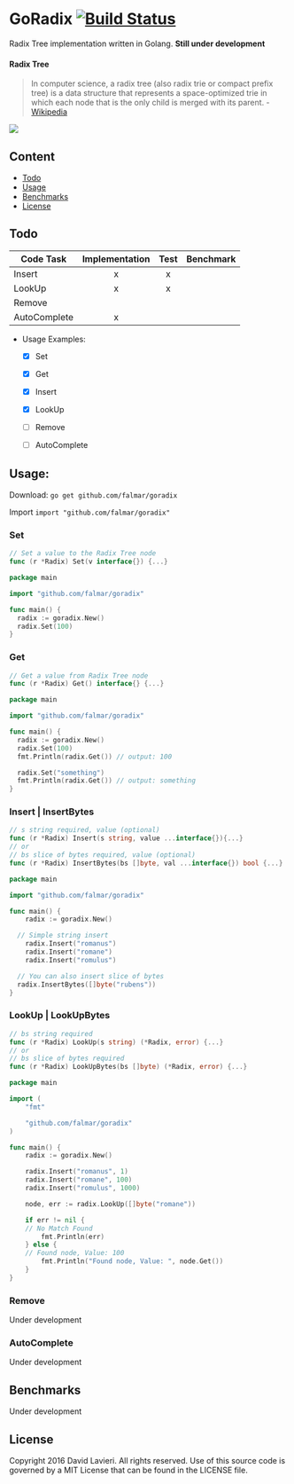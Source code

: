 # GoRadix [![Build Status](https://travis-ci.org/falmar/goradix.svg?branch=master)](https://travis-ci.org/falmar/goradix)

Radix Tree implementation written in Golang. **Still under development**


#### Radix Tree
> In computer science, a radix tree (also radix trie or compact prefix tree) is a data structure that represents a space-optimized trie in which each node that is the only child is merged with its parent. - [Wikipedia](https://en.wikipedia.org/wiki/Radix_tree)

![](https://upload.wikimedia.org/wikipedia/commons/thumb/a/ae/Patricia_trie.svg/400px-Patricia_trie.svg.png)

## Content
 - [Todo](#todo)
 - [Usage](#usage)
 - [Benchmarks](#benchmarks)
 - [License](#license)

## Todo


| Code Task | Implementation | Test | Benchmark
|---|:---:|:---:|:---:|
| Insert | x | x |  |
| LookUp | x | x |  |
| Remove |  |  |  |
| AutoComplete | x |  |  |

- Usage Examples:
    * [x] Set
    * [x] Get
    * [x] Insert
    * [x] LookUp
    * [ ] Remove
    * [ ] AutoComplete


## Usage:

Download: `go get github.com/falmar/goradix`

Import `import "github.com/falmar/goradix"`

### Set
```go
// Set a value to the Radix Tree node
func (r *Radix) Set(v interface{}) {...}
```
```go
package main

import "github.com/falmar/goradix"

func main() {
  radix := goradix.New()
  radix.Set(100)
}
```
### Get
```go
// Get a value from Radix Tree node
func (r *Radix) Get() interface{} {...}
```
```go
package main

import "github.com/falmar/goradix"

func main() {
  radix := goradix.New()
  radix.Set(100)
  fmt.Println(radix.Get()) // output: 100

  radix.Set("something")
  fmt.Println(radix.Get()) // output: something
}
```

### Insert | InsertBytes

```go
// s string required, value (optional)
func (r *Radix) Insert(s string, value ...interface{}){...}
// or
// bs slice of bytes required, value (optional)
func (r *Radix) InsertBytes(bs []byte, val ...interface{}) bool {...}
```
```go
package main

import "github.com/falmar/goradix"

func main() {
	radix := goradix.New()

  // Simple string insert
	radix.Insert("romanus")
	radix.Insert("romane")
	radix.Insert("romulus")

  // You can also insert slice of bytes
  radix.InsertBytes([]byte("rubens"))
}
```

### LookUp | LookUpBytes

```go
// bs string required
func (r *Radix) LookUp(s string) (*Radix, error) {...}
// or
// bs slice of bytes required
func (r *Radix) LookUpBytes(bs []byte) (*Radix, error) {...}
```
```go
package main

import (
	"fmt"

	"github.com/falmar/goradix"
)

func main() {
	radix := goradix.New()

	radix.Insert("romanus", 1)
	radix.Insert("romane", 100)
	radix.Insert("romulus", 1000)

	node, err := radix.LookUp([]byte("romane"))

	if err != nil {
    // No Match Found
		fmt.Println(err)
	} else {
    // Found node, Value: 100
		fmt.Println("Found node, Value: ", node.Get())
	}
}
```

### Remove
Under development

### AutoComplete
Under development

## Benchmarks
Under development

## License

Copyright 2016 David Lavieri. All rights reserved.
Use of this source code is governed by a MIT License that can be found in the LICENSE file.
